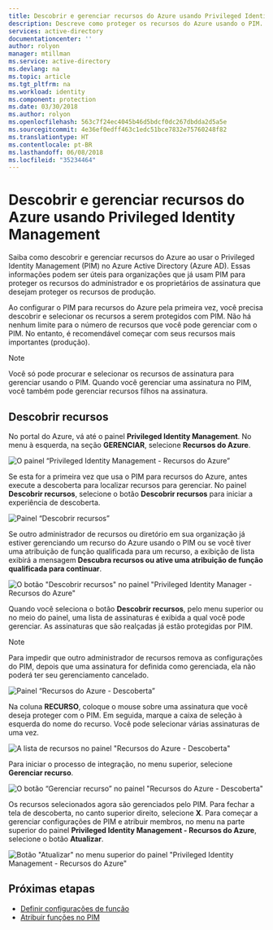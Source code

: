 ```yaml
---
title: Descobrir e gerenciar recursos do Azure usando Privileged Identity Management | Microsoft Docs
description: Descreve como proteger os recursos do Azure usando o PIM.
services: active-directory
documentationcenter: ''
author: rolyon
manager: mtillman
ms.service: active-directory
ms.devlang: na
ms.topic: article
ms.tgt_pltfrm: na
ms.workload: identity
ms.component: protection
ms.date: 03/30/2018
ms.author: rolyon
ms.openlocfilehash: 563c7f24ec4045b46d5bdcf0dc267dbdda2d5a5e
ms.sourcegitcommit: 4e36ef0edff463c1edc51bce7832e75760248f82
ms.translationtype: HT
ms.contentlocale: pt-BR
ms.lasthandoff: 06/08/2018
ms.locfileid: "35234464"
---
```

# <a name="discover-and-manage-azure-resources-by-using-privileged-identity-management"></a>Descobrir e gerenciar recursos do Azure usando Privileged Identity Management

Saiba como descobrir e gerenciar recursos do Azure ao usar o Privileged Identity Management (PIM) no Azure Active Directory (Azure AD). Essas informações podem ser úteis para organizações que já usam PIM para proteger os recursos do administrador e os proprietários de assinatura que desejam proteger os recursos de produção.

Ao configurar o PIM para recursos do Azure pela primeira vez, você precisa descobrir e selecionar os recursos a serem protegidos com PIM. Não há nenhum limite para o número de recursos que você pode gerenciar com o PIM. No entanto, é recomendável começar com seus recursos  mais importantes (produção).

> [!NOTE]
> Você só pode procurar e selecionar os recursos de assinatura para gerenciar usando o PIM. Quando você gerenciar uma assinatura no PIM, você também pode gerenciar recursos filhos na assinatura.

## <a name="discover-resources"></a>Descobrir recursos

No portal do Azure, vá até o painel **Privileged Identity Management**. No menu à esquerda, na seção **GERENCIAR**, selecione **Recursos do Azure**.

![O painel “Privileged Identity Management - Recursos do Azure”](media/azure-pim-resource-rbac/aadpim_manage_azure_resources.png)

Se esta for a primeira vez que usa o PIM para recursos do Azure, antes execute a descoberta para localizar recursos para gerenciar. No painel **Descobrir recursos**, selecione o botão **Descobrir recursos** para iniciar a experiência de descoberta.

![Painel “Descobrir recursos”](media/azure-pim-resource-rbac/aadpim_first_run_discovery.png)

Se outro administrador de recursos ou diretório em sua organização já estiver gerenciando um recurso do Azure usando o PIM ou se você tiver uma atribuição de função qualificada para um recurso, a exibição de lista exibirá a mensagem **Descubra recursos ou ative uma atribuição de função qualificada para continuar**. 

![O botão "Descobrir recursos" no painel "Privileged Identity Manager - Recursos do Azure"](media/azure-pim-resource-rbac/aadpim_discover_eligible_not_active.png)

Quando você seleciona o botão **Descobrir recursos**, pelo menu superior ou no meio do painel, uma lista de assinaturas é exibida a qual você pode gerenciar. As assinaturas que são realçadas já estão protegidas por PIM.

> [!NOTE]
> Para impedir que outro administrador de recursos remova as configurações do PIM, depois que uma assinatura for definida como gerenciada, ela não poderá ter seu gerenciamento cancelado.

![Painel “Recursos do Azure - Descoberta”](media/azure-pim-resource-rbac/aadpim_discovery_some_selected.png)

Na coluna **RECURSO**, coloque o mouse sobre uma assinatura que você deseja proteger com o PIM. Em seguida, marque a caixa de seleção à esquerda do nome do recurso. Você pode selecionar várias assinaturas de uma vez.

![A lista de recursos no painel "Recursos do Azure - Descoberta"](media/azure-pim-resource-rbac/aadpim_discovery_all_selected.png)

Para iniciar o processo de integração, no menu superior, selecione **Gerenciar recurso**.

![O botão “Gerenciar recurso” no painel "Recursos do Azure - Descoberta"](media/azure-pim-resource-rbac/aadpim_discovery_click_manage.png)

Os recursos selecionados agora são gerenciados pelo PIM. Para fechar a tela de descoberta, no canto superior direito, selecione **X**. Para começar a gerenciar configurações de PIM e atribuir membros, no menu na parte superior do painel **Privileged Identity Management - Recursos do Azure**, selecione o botão **Atualizar**.

![Botão "Atualizar" no menu superior do painel "Privileged Identity Management - Recursos do Azure"](media/azure-pim-resource-rbac/aadpim_discovery_resources_refresh.png)

## <a name="next-steps"></a>Próximas etapas

- [Definir configurações de função](pim-resource-roles-configure-role-settings.md)
- [Atribuir funções no PIM](pim-resource-roles-assign-roles.md)
